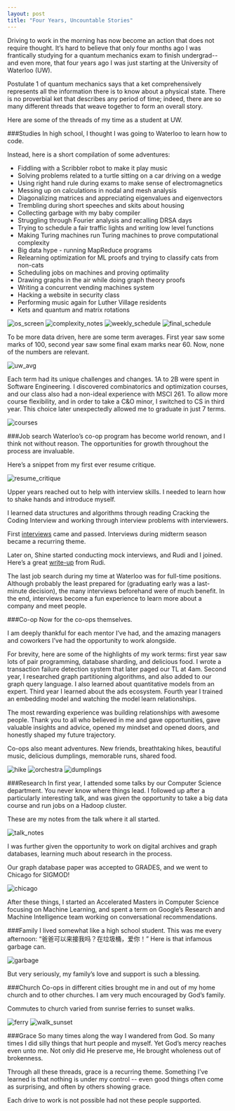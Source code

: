 ```yaml
---
layout: post
title: "Four Years, Uncountable Stories"
---
```


Driving to work in the morning has now become an action that does not require thought. It’s hard to believe that only four months ago I was frantically studying for a quantum mechanics exam to finish undergrad--and even more, that four years ago I was just starting at the University of Waterloo (UW).

Postulate 1 of quantum mechanics says that a ket comprehensively represents all the information there is to know about a physical state. There is no proverbial ket that describes any period of time; indeed, there are so many different threads that weave together to form an overall story.

Here are some of the threads of my time as a student at UW.

###Studies
In high school, I thought I was going to Waterloo to learn how to code.

Instead, here is a short compilation of some adventures:
* Fiddling with a Scribbler robot to make it play music
* Solving problems related to a turtle sitting on a car driving on a wedge
* Using right hand rule during exams to make sense of electromagnetics
* Messing up on calculations in nodal and mesh analysis
* Diagonalizing matrices and appreciating eigenvalues and eigenvectors
* Trembling during short speeches and skits about housing
* Collecting garbage with my baby compiler
* Struggling through Fourier analysis and recalling DRSA days
* Trying to schedule a fair traffic lights and writing low level functions
* Making Turing machines run Turing machines to prove computational complexity
* Big data hype - running MapReduce programs
* Relearning optimization for ML proofs and trying to classify cats from non-cats
* Scheduling jobs on machines and proving optimality
* Drawing graphs in the air while doing graph theory proofs
* Writing a concurrent vending machines system
* Hacking a website in security class 
* Performing music again for Luther Village residents
* Kets and quantum and matrix rotations

![os_screen](os_screen.jpg)
![complexity_notes](complexity_notes.jpg)
![weekly_schedule](weekly_schedule.jpg)
![final_schedule](final_schedule.jpg)

To be more data driven, here are some term averages. First year saw some marks of 100, second year saw some final exam marks near 60. Now, none of the numbers are relevant. 
 
![uw_avg](uw_avg.png)

Each term had its unique challenges and changes. 1A to 2B were spent in Software Engineering. I discovered combinatorics and optimization courses, and our class also had a non-ideal experience with MSCI 261. To allow more course flexibility, and in order to take a C&O minor, I switched to CS in third year. This choice later unexpectedly allowed me to graduate in just 7 terms.

![courses](courses.png)

###Job search
Waterloo’s co-op program has become world renown, and I think not without reason. The opportunities for growth throughout the process are invaluable.

Here’s a snippet from my first ever resume critique.

![resume_critique](resume_critique.png)

Upper years reached out to help with interview skills. I needed to learn how to shake hands and introduce myself.

I learned data structures and algorithms through reading Cracking the Coding Interview and working through interview problems with interviewers.

First [interviews](
https://www.aliceranzhou.com/2015/02/12/hi-im-alice-a-few-thoughts-on-interviewing.html) came and passed. Interviews during midterm season became a recurring theme.

Later on, Shine started conducting mock interviews, and Rudi and I joined. Here’s a great [write-up](http://digitalfreepen.com/2017/08/03/guide-mock-interviews.html) from Rudi.

The last job search during my time at Waterloo was for full-time positions. Although probably the least prepared for (graduating early was a last-minute decision), the many interviews beforehand were of much benefit. In the end, interviews become a fun experience to learn more about a company and meet people. 

###Co-op
Now for the co-ops themselves.

I am deeply thankful for each mentor I’ve had, and the amazing managers and coworkers I’ve had the opportunity to work alongside.

For brevity, here are some of the highlights of my work terms: first year saw lots of pair programming, database sharding, and delicious food. I wrote a transaction failure detection system that later paged our TL at 4am. Second year, I researched graph partitioning algorithms, and also added to our graph query language. I also learned about quantitative models from an expert. Third year I learned about the ads ecosystem. Fourth year I trained an embedding model and watching the model learn relationships.

The most rewarding experience was building relationships with awesome people. Thank you to all who believed in me and gave opportunities, gave valuable insights and advice, opened my mindset and opened doors, and honestly shaped my future trajectory. 

Co-ops also meant adventures. New friends, breathtaking hikes, beautiful music, delicious dumplings, memorable runs, shared food. 

![hike](hike.jpg)
![orchestra](orchestra.jpg)
![dumplings](dumplings.jpg)

###Research
In first year, I attended some talks by our Computer Science department. You never know where things lead. I followed up after a particularly interesting talk, and was given the opportunity to take a big data course and run jobs on a Hadoop cluster.

These are my notes from the talk where it all started.

![talk_notes](talk_notes.png)

I was further given the opportunity to work on digital archives and graph databases, learning much about research in the process.

Our graph database paper was accepted to GRADES, and we went to Chicago for SIGMOD! 

![chicago](chicago.jpg)

After these things, I started an Accelerated Masters in Computer Science focusing on Machine Learning, and spent a term on Google’s Research and Machine Intelligence team working on conversational recommendations.

###Family
I lived somewhat like a high school student. This was me every afternoon: “爸爸可以来接我吗？在垃圾桶，爱你！” Here is that infamous garbage can.

![garbage](garbage.jpg)

But very seriously, my family’s love and support is such a blessing.

###Church
Co-ops in different cities brought me in and out of my home church and to other churches. I am very much encouraged by God’s family.

Commutes to church varied from sunrise ferries to sunset walks.

![ferry](ferry.jpg)
![walk_sunset](walk_sunset.jpg)

###Grace
So many times along the way I wandered from God. So many times I did silly things that hurt people and myself. Yet God’s mercy reaches even unto me. Not only did He preserve me, He brought wholeness out of brokenness.

Through all these threads, grace is a recurring theme. Something I’ve learned is that nothing is under my control -- even good things often come as surprising, and often by others showing grace. 

Each drive to work is not possible had not these people supported.
